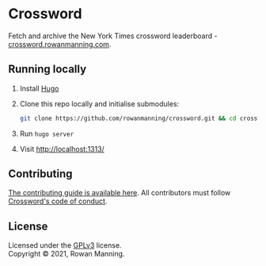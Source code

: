 
# Crossword

Fetch and archive the New York Times crossword leaderboard - [crossword.rowanmanning.com](https://crossword.rowanmanning.com/).


## Running locally

  1. Install [Hugo](https://gohugo.io/)

  2. Clone this repo locally and initialise submodules:

     ```bash
     git clone https://github.com/rowanmanning/crossword.git && cd crossword && submodule init && git submodule update
     ```

  3. Run `hugo server`

  4. Visit [http://localhost:1313/](http://localhost:1313/)


## Contributing

[The contributing guide is available here](docs/contributing.md). All contributors must follow [Crossword's code of conduct](docs/code_of_conduct.md).


## License

Licensed under the [GPLv3](LICENSE.md) license.<br/>
Copyright &copy; 2021, Rowan Manning.

